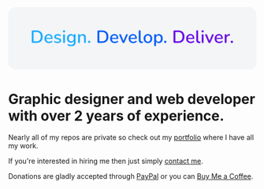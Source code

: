 ![banner](github.svg)


# Graphic designer and web developer with over 2 years of experience.



Nearly all of my repos are private so check out my [portfolio](https://czerwonka.dev) where I have all my work.


If you're interested in hiring me then just simply [contact me](https://czerwonka.dev/contact).


Donations are gladly accepted through [PayPal](https://www.paypal.com/donate/?hosted_button_id=LWYAED68VTPY6) or you can [Buy Me a Coffee](https://www.buymeacoffee.com/maciejczerwonka).
